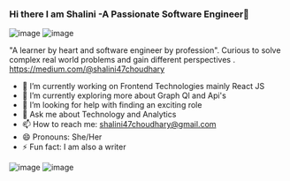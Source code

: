 ### Hi there  I am Shalini -A Passionate Software Engineer👋
![image](https://user-images.githubusercontent.com/60210475/142720045-e0905945-c582-4fc0-b5e3-cd3732715d78.png)
![image](https://user-images.githubusercontent.com/60210475/142720349-3277c942-97d2-48ac-b2de-62070e5fc317.png)

"A learner by heart and software engineer by profession".
Curious to solve complex real world problems and gain different perspectives .
https://medium.com/@shalini47choudhary

- 🔭 I’m currently working on Frontend Technologies mainly React JS
- 🌱 I’m currently exploring more about Graph Ql and Api's
- 🤔 I’m looking for help with finding an exciting role
- 💬 Ask me about Technology and Analytics
- 📫 How to reach me: shalini47choudhary@gmail.com
- 😄 Pronouns: She/Her
- ⚡ Fun fact: I am also a writer


![image](https://user-images.githubusercontent.com/60210475/142719824-6f38a9ce-7f02-4128-be3c-5d9ee534d99a.png)
![image](https://user-images.githubusercontent.com/60210475/142720354-f0e1e75a-da06-4070-8323-7acbab73e283.png)

